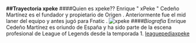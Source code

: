 **##Trayectoria xpeke**
####Quien es xpeke??
Enrique " xPeke " Cedeño Martínez es el fundador y propietario de Origen . Anteriormente fue el mid laner del equipo y antes jugó para Fnatic .
![xpeke](https://lol.gamepedia.com/File:Origen_xPeke.jpg)
_####Biografia_
Enrique Cedeño Martínez es oriundo de España y ha sido parte de la escena profesional de League of Legends desde la temporada 1.
[leaguepediaxpeke](https://lol.gamepedia.com/XPeke)

